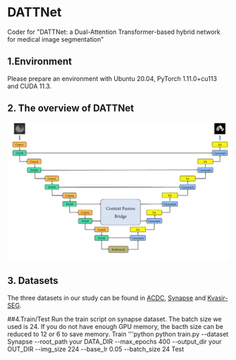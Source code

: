 # DATTNet<br />


Coder for "DATTNet: a Dual-Attention Transformer-based hybrid network for medical image segmentation"<br />


## 1.Environment<br />
Please prepare an environment with Ubuntu 20.04, PyTorch 1.11.0+cu113 and CUDA 11.3.<br />


## 2. The overview of DATTNet<br />
![image](https://github.com/MhZhang123/DATTNet/blob/main/figure/Fig1.png)

## 3. Datasets
The three datasets in our study can be found in [ACDC](https://ieee-dataport.org/documents/automatic-cardiac-diagnosis-challenge), [Synapse](https://www.synapse.org/#!Synapse:syn3193805/wiki/217789) and [Kvasir-SEG](https://datasets.simula.no/kvasir-seg/).

##4.Train/Test
Run the train script on synapse dataset. The batch size we used is 24. If you do not have enough GPU memory, the bacth size can be reduced to 12 or 6 to save memory.
Train
'''python
python train.py --dataset Synapse --root_path your DATA_DIR --max_epochs 400 --output_dir your OUT_DIR  --img_size 224 --base_lr 0.05 --batch_size 24
Test
